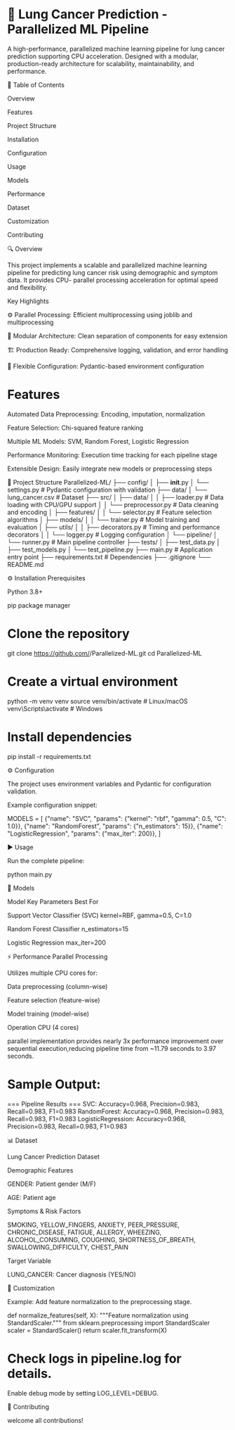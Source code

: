 # 🏥 Lung Cancer Prediction - Parallelized ML Pipeline

A high-performance, parallelized machine learning pipeline for lung cancer prediction supporting CPU acceleration. Designed with a modular, production-ready architecture for scalability, maintainability, and performance.

📑 Table of Contents

Overview

Features

Project Structure

Installation

Configuration

Usage

Models

Performance

Dataset

Customization

Contributing

🔍 Overview

This project implements a scalable and parallelized machine learning pipeline for predicting lung cancer risk using demographic and symptom data. It provides CPU- parallel processing acceleration for optimal speed and flexibility.

Key Highlights

⚙️ Parallel Processing: Efficient multiprocessing using joblib and multiprocessing

🧩 Modular Architecture: Clean separation of components for easy extension

🏗️ Production Ready: Comprehensive logging, validation, and error handling

🔧 Flexible Configuration: Pydantic-based environment configuration

# Features

Automated Data Preprocessing: Encoding, imputation, normalization

Feature Selection: Chi-squared feature ranking

Multiple ML Models: SVM, Random Forest, Logistic Regression

Performance Monitoring: Execution time tracking for each pipeline stage

Extensible Design: Easily integrate new models or preprocessing steps

📂 Project Structure
Parallelized-ML/
├── config/
│   ├── __init__.py
│   └── settings.py          # Pydantic configuration with validation
├── data/
│   └── lung_cancer.csv      # Dataset
├── src/
│   ├── data/
│   │   ├── loader.py        # Data loading with CPU/GPU support
│   │   └── preprocessor.py  # Data cleaning and encoding
│   ├── features/
│   │   └── selector.py      # Feature selection algorithms
│   ├── models/
│   │   └── trainer.py       # Model training and evaluation
│   ├── utils/
│   │   ├── decorators.py    # Timing and performance decorators
│   │   └── logger.py        # Logging configuration
│   └── pipeline/
│       └── runner.py        # Main pipeline controller
├── tests/
│   ├── test_data.py
│   ├── test_models.py
│   └── test_pipeline.py
├── main.py                  # Application entry point
├── requirements.txt          # Dependencies
├── .gitignore
└── README.md

⚙️ Installation
Prerequisites

Python 3.8+

pip package manager

# Clone the repository
git clone https://github.com/<your-username>/Parallelized-ML.git
cd Parallelized-ML

# Create a virtual environment
python -m venv venv
source venv/bin/activate     # Linux/macOS
venv\Scripts\activate        # Windows

# Install dependencies
pip install -r requirements.txt

⚙️ Configuration

The project uses environment variables and Pydantic for configuration validation.

Example configuration snippet:

MODELS = [
    {"name": "SVC", "params": {"kernel": "rbf", "gamma": 0.5, "C": 1.0}},
    {"name": "RandomForest", "params": {"n_estimators": 15}},
    {"name": "LogisticRegression", "params": {"max_iter": 200}},
]

▶️ Usage

Run the complete pipeline:

python main.py

🤖 Models

Model	Key Parameters	Best For

Support Vector Classifier (SVC)	kernel=RBF, gamma=0.5, C=1.0	

Random Forest Classifier	n_estimators=15	

Logistic Regression	max_iter=200

⚡ Performance
Parallel Processing

Utilizes multiple CPU cores for:

Data preprocessing (column-wise)

Feature selection (feature-wise)

Model training (model-wise)

Operation	CPU (4 cores)	

parallel implementation provides nearly 3x performance improvement over sequential execution,reducing pipeline time from ~11.79 seconds to 3.97 seconds.

# Sample Output:

=== Pipeline Results ===
SVC: Accuracy=0.968, Precision=0.983, Recall=0.983, F1=0.983
RandomForest: Accuracy=0.968, Precision=0.983, Recall=0.983, F1=0.983
LogisticRegression: Accuracy=0.968, Precision=0.983, Recall=0.983, F1=0.983

📊 Dataset

Lung Cancer Prediction Dataset

Demographic Features

GENDER: Patient gender (M/F)

AGE: Patient age

Symptoms & Risk Factors

SMOKING, YELLOW_FINGERS, ANXIETY, PEER_PRESSURE, CHRONIC_DISEASE,
FATIGUE, ALLERGY, WHEEZING, ALCOHOL_CONSUMING,
COUGHING, SHORTNESS_OF_BREATH, SWALLOWING_DIFFICULTY, CHEST_PAIN

Target Variable

LUNG_CANCER: Cancer diagnosis (YES/NO)

🔧 Customization

Example: Add feature normalization to the preprocessing stage.

def normalize_features(self, X):
    """Feature normalization using StandardScaler."""
    from sklearn.preprocessing import StandardScaler
    scaler = StandardScaler()
    return scaler.fit_transform(X)

# Check logs in pipeline.log for details.

Enable debug mode by setting LOG_LEVEL=DEBUG.

🤝 Contributing

welcome all contributions!
